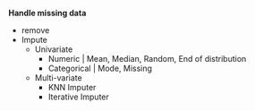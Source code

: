 **Handle missing data**

- remove
- Impute
  - Univariate
    - Numeric | Mean, Median, Random, End of distribution
    - Categorical | Mode, Missing
  - Multi-variate
    - KNN Imputer
    - Iterative Imputer
  
